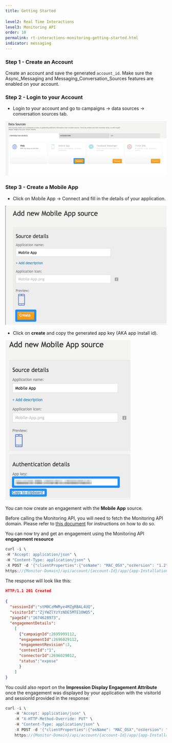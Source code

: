 ```yaml
---
title: Getting Started

level2: Real Time Interactions
level3: Monitoring API
order: 10
permalink: rt-interactions-monitoring-getting-started.html
indicator: messaging
---
```


### Step 1 - Create an Account

Create an account and save the generated `account_id`. Make sure the Async_Messaging and Messaging_Conversation_Sources features are enabled on your account.

### Step 2 - Login to your Account

* Login to your account and go to campaigns → data sources -> conversation sources tab.

![Data Source](img/monitor_start1.png)

### Step 3 - Create a Mobile App

* Click on Mobile App -> Connect and fill in the details of your application.

![Mobile App](img/monitor_start2.png)

* Click on **create** and copy the generated app key (AKA app install id).

![AppInstallationId](img/monitor_start3.png)

You can now create an engagement with the **Mobile App** source.

Before calling the Monitoring API, you will need to fetch the Monitoring API domain. Please refer to [this document](https://developers.liveperson.com/agent-domain-domain-api.html#overview) for instructions on how to do so.

You can now try and get an engagement using the Monitoring API **engagement resource**

```javascript
curl -i \
-H "Accept: application/json" \
-H "Content-Type: application/json" \
-X POST -d '{"clientProperties":{"osName": "MAC_OSX","osVersion": "1.2","appVersion": "1.0","deviceFamily": "MOBILE"},"consumerId":"uniqueIdInBrand","engagementAttributes": [{"type": "personal","personal": {"contacts": [{"email":"bbb@test.com","phone":"12345678"},{"email":"aaa@test2.co.il","phone":"98765430"}],"age": {"age":30.0,"year":1985,"month":7,"day":22},"firstname": "test","lastname": "test2","gender": "FEMALE","company": "liveperson"}}]}' \
https://{Monitor-Domain}/api/account/{account-Id}/app/{app-Installation-Id}/engagement?v=1.0
```

The response will look like this:

```json
HTTP/1.1 201 Created

{
  "sessionId":"stM0CzMWRye4MZgRBAL4UQ",
  "visitorId":"ZjYWZlYzYzNDE5MTE1OWQ5",
  "pageId":"1674628973",
  "engagementDetails":
    [
      {"campaignId":2695999112,
      "engagementId":2696029112,
      "engagementRevision":3,
      "contextId":"1",
      "connectorId":2696029012,
      "status":"expose"
      }
    ]
}
```

You could also report on the **Impression Display Engagement Attribute** once the engagement was displayed by your application with the visitorId and sessionId provided in the response:

```javascript
curl -i \
    -H "Accept: application/json" \
    -H "X-HTTP-Method-Override: PUT" \
    -H "Content-Type: application/json" \
    -X POST -d '{"clientProperties":{"osName": "MAC_OSX","osVersion": "1.2","appVersion": "1.0","deviceFamily": "MOBILE"},"consumerId":"uniqueIdInBrand","engagementAttributes": [{"type":"impDisplay","campaign":2695999112,"engId":2696029112,"revision":3,"eContext":[{"type":"engagementContext","id":"1"}]}]}' \
    https://{Monitor-Domain}/api/account/{account-Id}/app/{app-Installation-Id}/report?v=1.0&vid=A0ZTA5YTVlYTY5NTI1ODYx&sid=Vo13h4lpShW655STQJi9Jg    
```
